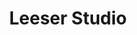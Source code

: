 ---
address: Weissenbruchlaan 106
title: Leeser Studio
city: Rotterdam
zip: 3054 LR
country: Netherlands
lat: 51.956536
lng: 4.495563
phone: 010 4123329
email: info@leeserstudio.nl
url: 
---